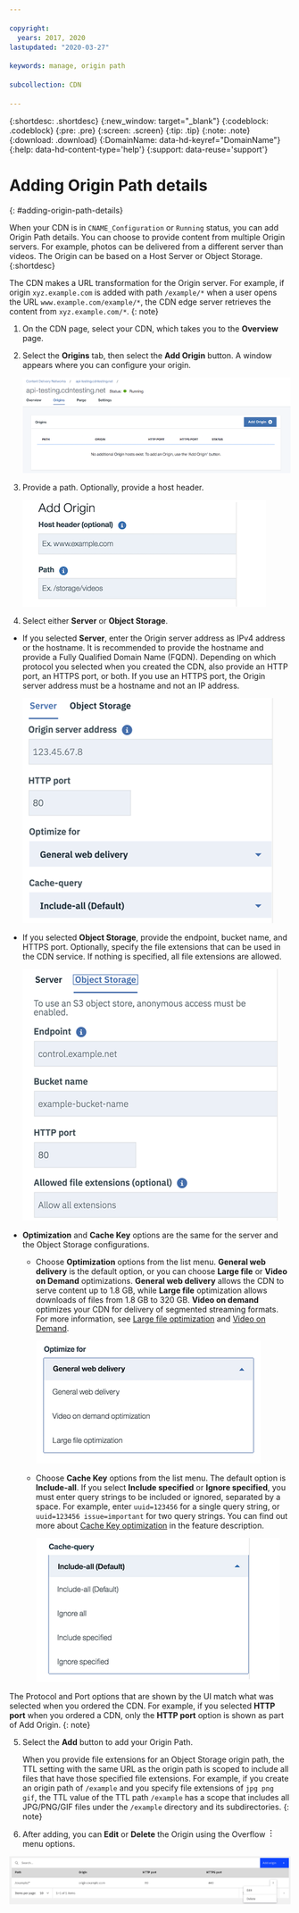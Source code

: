 ```yaml
---

copyright:
  years: 2017, 2020
lastupdated: "2020-03-27"

keywords: manage, origin path

subcollection: CDN

---
```


{:shortdesc: .shortdesc}
{:new_window: target="_blank"}
{:codeblock: .codeblock}
{:pre: .pre}
{:screen: .screen}
{:tip: .tip}
{:note: .note}
{:download: .download}
{:DomainName: data-hd-keyref="DomainName"}
{:help: data-hd-content-type='help'}
{:support: data-reuse='support'}

# Adding Origin Path details
{: #adding-origin-path-details}

When your CDN is in `CNAME_Configuration` or `Running` status, you can add Origin Path details. You can choose to provide content from multiple Origin servers. For example, photos can be delivered from a different server than videos. The Origin can be based on a Host Server or Object Storage.
{:shortdesc}

The CDN makes a URL transformation for the Origin server. For example, if origin `xyz.example.com` is added with path `/example/*` when a user opens the URL `www.example.com/example/*`, the CDN edge server retrieves the content from `xyz.example.com/*`.
{: note}

1. On the CDN page, select your CDN, which takes you to the **Overview** page.
2. Select the **Origins** tab, then select the **Add Origin** button. A window appears where you can configure your origin.

   ![Origins add origin](images/add-origins.png)

3. Provide a path. Optionally, provide a host header.

   ![Origins add origin path](images/add-origin-path.png)

4. Select either **Server** or **Object Storage**.

  * If you selected **Server**, enter the Origin server address as IPv4 address or the hostname. It is recommended to provide the hostname and provide a Fully Qualified Domain Name (FQDN). Depending on which protocol you selected when you created the CDN, also provide an HTTP port, an HTTPS port, or both. If you use an HTTPS port, the Origin server address must be a hostname and not an IP address.

       ![Add origin server](images/add-origin-server-default.png)

  * If you selected **Object Storage**, provide the endpoint, bucket name, and HTTPS port. Optionally, specify the file extensions that can be used in the CDN service. If nothing is specified, all file extensions are allowed.

       ![Add origin object storage](images/add-origin-object-storage.png)

  * **Optimization** and **Cache Key** options are the same for the server and the Object Storage configurations.

    * Choose **Optimization** options from the list menu. **General web delivery** is the default option, or you can choose **Large file** or **Video on Demand** optimizations. **General web delivery** allows the CDN to serve content up to 1.8 GB, while **Large file** optimization allows downloads of files from 1.8 GB to 320 GB. **Video on demand** optimizes your CDN for delivery of segmented streaming formats. For more information, see [Large file optimization](/docs/CDN?topic=CDN-about-content-delivery-networks-cdn-#large-file-optimization) and [Video on Demand](/docs/CDN?topic=CDN-about-content-delivery-networks-cdn-#video-on-demand).

        ![Performance configuration options](images/performance-config-options.png)

    * Choose **Cache Key** options from the list menu. The default option is **Include-all**. If you select **Include specified** or **Ignore specified**, you must enter query strings to be included or ignored, separated by a space. For example, enter `uuid=123456` for a single query string, or `uuid=123456 issue=important` for two query strings.  You can find out more about [Cache Key optimization](/docs/CDN?topic=CDN-about-content-delivery-networks-cdn-#cache-key-optimization) in the feature description.

        ![Cache key options](images/cache-key-options.png)

The Protocol and Port options that are shown by the UI match what was selected when you ordered the CDN. For example, if you selected **HTTP port** when you ordered a CDN, only the **HTTP port** option is shown as part of Add Origin.
{: note}

5. Select the **Add** button to add your Origin Path.

   When you provide file extensions for an Object Storage origin path, the TTL setting with the same URL as the origin path is scoped to include all files that have those specified file extensions. For example, if you create an origin path of `/example` and you specify file extensions of `jpg png gif`, the TTL value of the TTL path `/example` has a scope that includes all JPG/PNG/GIF files under the `/example` directory and its subdirectories.
{: note}

6. After adding, you can **Edit** or **Delete** the Origin using the Overflow ![Overflow menu](images/overflow.png) menu options.

  ![Edit or delete Origin](images/edit-delete-origin.png)
